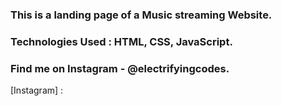 ### This is a landing page of a Music streaming Website.

### Technologies Used : HTML, CSS, JavaScript.

### Find me on Instagram - @electrifyingcodes.

[Instagram] :